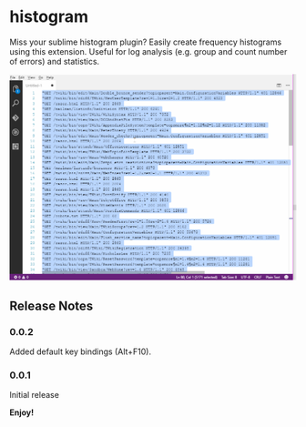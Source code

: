 # histogram

Miss your sublime histogram plugin? Easily create frequency histograms using this extension.
Useful for log analysis (e.g. group and count number of errors) and statistics.

![image](images/create-histogram.gif)

## Release Notes

### 0.0.2

Added default key bindings (Alt+F10).

### 0.0.1

Initial release

**Enjoy!**
